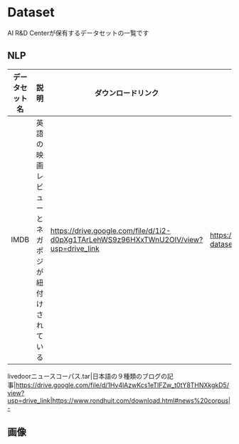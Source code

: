 # Dataset

AI R&D Centerが保有するデータセットの一覧です

## NLP
データセット名|説明|ダウンロードリンク|参照|補足
---|---|---|---|---
IMDB|英語の映画レビューとネガポジが紐付けされている|https://drive.google.com/file/d/1i2-d0pXg1TArLehWS9z96HXxTWnU2OlV/view?usp=drive_link|https://www.kaggle.com/datasets/lakshmi25npathi/imdb-dataset-of-50k-movie-reviews?resource=download|-

livedoorニュースコーパス.tar|日本語の９種類のブログの記事|https://drive.google.com/file/d/1Hy4lAzwKcs1eTIFZw_t0tY8THNXkgkD5/view?usp=drive_link|https://www.rondhuit.com/download.html#news%20corpus|-


## 画像
